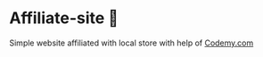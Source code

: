 # Affiliate-site :money_mouth_face:                                                               
Simple website affiliated with local store
 with help of <a href="http://johnelder.com/">Codemy.com</a>

